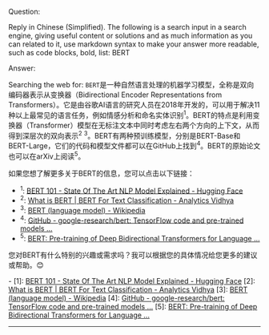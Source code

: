 Question:

Reply in Chinese (Simplified).
The following is a search input in a search engine, giving useful content or solutions and as much information as you can related to it, use markdown syntax to make your answer more readable, such as code blocks, bold, list:
BERT

Answer:

Searching the web for: `BERT`是一种自然语言处理的机器学习模型，全称是双向编码器表示从变换器（Bidirectional Encoder Representations from Transformers）。它是由谷歌AI语言的研究人员在2018年开发的，可以用于解决11种以上最常见的语言任务，例如情感分析和命名实体识别<sup>1</sup>。BERT的特点是利用变换器（Transformer）模型在无标注文本中同时考虑左右两个方向的上下文，从而得到深层次的双向表示<sup>2</sup> <sup>3</sup>。BERT有两种预训练模型，分别是BERT-Base和BERT-Large，它们的代码和模型文件都可以在GitHub上找到<sup>4</sup>。BERT的原始论文也可以在arXiv上阅读<sup>5</sup>。

如果您想了解更多关于BERT的信息，您可以点击以下链接：

- <sup>1</sup>: [BERT 101 - State Of The Art NLP Model Explained - Hugging Face](https://huggingface.co/blog/bert-101)
- <sup>2</sup>: [What is BERT | BERT For Text Classification - Analytics Vidhya](https://www.analyticsvidhya.com/blog/2019/09/demystifying-bert-groundbreaking-nlp-framework/)
- <sup>3</sup>: [BERT (language model) - Wikipedia](https://en.wikipedia.org/wiki/BERT_%28Language_model%29)
- <sup>4</sup>: [GitHub - google-research/bert: TensorFlow code and pre-trained models ...](https://github.com/google-research/bert)
- <sup>5</sup>: [BERT: Pre-training of Deep Bidirectional Transformers for Language ...](https://arxiv.org/abs/1810.04805)

您对BERT有什么特别的兴趣或需求吗？我可以根据您的具体情况给您更多的建议或帮助。😊

\-
\[1]: [BERT 101 - State Of The Art NLP Model Explained - Hugging Face](https://huggingface.co/blog/bert-101)
\[2]: [What is BERT | BERT For Text Classification - Analytics Vidhya](https://www.analyticsvidhya.com/blog/2019/09/demystifying-bert-groundbreaking-nlp-framework/)
\[3]: [BERT (language model) - Wikipedia](https://en.wikipedia.org/wiki/BERT_%28Language_model%29)
\[4]: [GitHub - google-research/bert: TensorFlow code and pre-trained models ...](https://github.com/google-research/bert)
\[5]: [BERT: Pre-training of Deep Bidirectional Transformers for Language ...](https://arxiv.org/abs/1810.04805)

<hr/>

